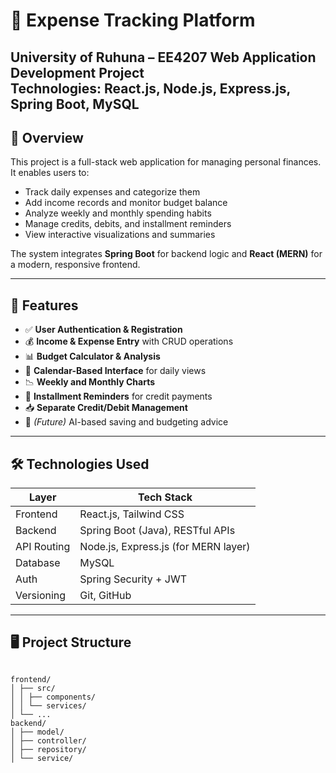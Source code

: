 # 💸 Expense Tracking Platform


**University of Ruhuna – EE4207 Web Application Development Project**  
**Technologies:** React.js, Node.js, Express.js, Spring Boot, MySQL  
---

## 📌 Overview

This project is a full-stack web application for managing personal finances. It enables users to:

- Track daily expenses and categorize them
- Add income records and monitor budget balance
- Analyze weekly and monthly spending habits
- Manage credits, debits, and installment reminders
- View interactive visualizations and summaries

The system integrates **Spring Boot** for backend logic and **React (MERN)** for a modern, responsive frontend.

---

## 🚀 Features

- ✅ **User Authentication & Registration**
- 💰 **Income & Expense Entry** with CRUD operations
- 📊 **Budget Calculator & Analysis**
- 📅 **Calendar-Based Interface** for daily views
- 📉 **Weekly and Monthly Charts**
- 🔔 **Installment Reminders** for credit payments
- 📥 **Separate Credit/Debit Management**
- 🧠 *(Future)* AI-based saving and budgeting advice

---

## 🛠️ Technologies Used

| Layer       | Tech Stack                          |
|-------------|-------------------------------------|
| Frontend    | React.js, Tailwind CSS              |
| Backend     | Spring Boot (Java), RESTful APIs    |
| API Routing | Node.js, Express.js (for MERN layer)|
| Database    | MySQL                               |
| Auth        | Spring Security + JWT               |
| Versioning  | Git, GitHub                         |

---

## 🖥️ Project Structure

```plaintext

frontend/
│ ├── src/
│ │ ├── components/
│ │ └── services/
│ └── ...
backend/
│ ├── model/
│ ├── controller/
│ ├── repository/
│ └── service/

```

